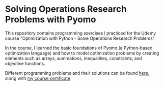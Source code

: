 # Solving Operations Research Problems with Pyomo
This repository contains programming exercises I practiced for the Udemy course "Optimization with Python - Solve Operations Research Problems".

In the course, I learned the basic foundations of Pyomo (a Python-based optimization language) and how to model optimization problems by creating elements such as arrays, summations, inequalities, constraints, and objective functions. 

Different programming problems and their solutions can be found [here](https://github.com/Heyimjiamin/Solving-Operations-Research-Problems-with-Pyomo/tree/main/Programming%20Exercise%20with%20Pyomo), along with [my course certificate](https://github.com/Heyimjiamin/Solving-Operations-Research-Problems-with-Pyomo/blob/main/Course%20Certificate.jpg).
